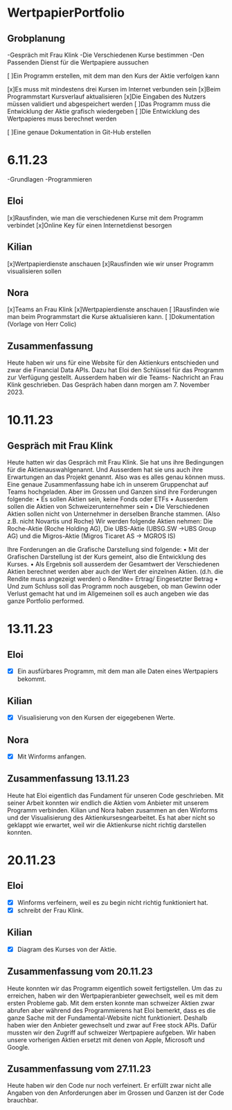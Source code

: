 # WertpapierPortfolio

## Grobplanung
  -Gespräch mit Frau Klink
    -Die Verschiedenen Kurse bestimmen
    -Den Passenden Dienst für die Wertpapiere aussuchen 

[ ]Ein Programm erstellen, mit dem man den Kurs der Aktie verfolgen kann 

  [x]Es muss mit mindestens drei Kursen im Internet verbunden sein 
  [x]Beim Programmstart Kursverlauf aktualisieren 
  [x]Die Eingaben des Nutzers müssen validiert und abgespeichert werden 
  [ ]Das Programm muss die Entwicklung der Aktie grafisch wiedergeben 
  [ ]Die Entwicklung des Wertpapieres muss berechnet werden 
  
[ ]Eine genaue Dokumentation in Git-Hub erstellen 
  
# 6.11.23
  -Grundlagen 
  -Programmieren
## Eloi
  [x]Rausfinden, wie man die verschiedenen Kurse mit dem Programm verbindet
  [x]Online Key für einen Internetdienst besorgen

## Kilian
  [x]Wertpapierdienste anschauen
  [x]Rausfinden wie wir unser Programm visualisieren sollen

## Nora
  [x]Teams an Frau Klink
  [x]Wertpapierdienste anschauen
  [ ]Rausfinden wie man beim Programmstart die Kurse aktualisieren kann.
  [ ]Dokumentation (Vorlage von Herr Colic)
  
## Zusammenfassung 
  Heute haben wir uns für eine Website für den Aktienkurs entschieden und zwar die Financial Data APIs. Dazu hat Eloi den Schlüssel für das Programm zur Verfügung gestellt. Ausserdem haben wir die Teams-    Nachricht an Frau Klink geschrieben. Das Gespräch haben dann morgen am 7. November 2023. 

# 10.11.23

## Gespräch mit Frau Klink
Heute hatten wir das Gespräch mit Frau Klink. Sie hat uns ihre Bedingungen für die Aktienauswahlgenannt. Und Ausserdem hat sie uns auch ihre Erwartungen an das Projekt genannt. Also was es alles genau können muss. Eine genaue Zusammenfassung habe ich in unserem Gruppenchat auf Teams hochgeladen. Aber im Grossen und Ganzen sind ihre Forderungen folgende:
  •	Es sollen Aktien sein, keine Fonds oder ETFs
  •	Ausserdem sollen die Aktien von Schweizerunternehmer sein
  •	Die Verschiedenen Aktien sollen nicht von Unternehmer in derselben Branche stammen. (Also z.B. nicht Novartis und Roche)
    Wir werden folgende Aktien nehmen: Die Roche-Aktie (Roche Holding AG), Die UBS-Aktie (UBSG.SW ->UBS Group AG) und die Migros-Aktie (Migros Ticaret AS -> MGROS IS) 

Ihre Forderungen an die Grafische Darstellung sind folgende:
  •	Mit der Grafischen Darstellung ist der Kurs gemeint, also die Entwicklung des Kurses.
  •	Als Ergebnis soll ausserdem der Gesamtwert der Verschiedenen Aktien berechnet werden aber auch der Wert der einzelnen Aktien. (d.h. die Rendite muss angezeigt werden)
    o	Rendite= Ertrag/ Eingesetzter Betrag
  •	Und zum Schluss soll das Programm noch ausgeben, ob man Gewinn oder Verlust gemacht hat und im Allgemeinen soll es auch angeben wie das ganze Portfolio performed.

# 13.11.23

## Eloi
- [x] Ein ausfürbares Programm, mit dem man alle Daten eines Wertpapiers bekommt.
## Kilian
- [x] Visualisierung von den Kursen der eigegebenen Werte. 
## Nora
- [x] Mit Winforms anfangen.

## Zusammenfassung 13.11.23

  Heute hat Eloi eigentlich das Fundament für unseren Code geschrieben. Mit seiner Arbeit konnten wir endlich die Aktien vom Anbieter mit unserem Programm verbinden. Kilian und Nora haben zusammen an den    Winforms und der Visualisierung des Aktienkursesngearbeitet. Es hat aber nicht so geklappt wie erwartet, weil wir die Aktienkurse nicht richtig darstellen konnten.

# 20.11.23

## Eloi
- [x] Winforms verfeinern, weil es zu begin nicht richtig funktioniert hat.
- [x] schreibt der Frau Klink.
## Kilian 
- [x] Diagram des Kurses von der Aktie.

## Zusammenfassung vom 20.11.23
  Heute konnten wir das Programm eigentlich soweit fertigstellen. Um das zu erreichen, haben wir den Wertpapieranbieter gewechselt, weil es mit dem ersten Probleme gab. Mit dem ersten konnte man schweizer 
  Aktien zwar abrufen aber während des Programmierens hat Eloi bemerkt, dass es die ganze Sache mit der Fundamental-Website nicht funktioniert. Deshalb haben wier den Anbieter gewechselt und zwar auf Free   stock APIs. Dafür mussten wir den Zugriff auf schweizer Wertpapiere aufgeben. Wir haben unsere vorherigen Aktien ersetzt mit denen von Apple, Microsoft und Google.

## Zusammenfassung vom 27.11.23

  Heute haben wir den Code nur noch verfeinert. Er erfüllt zwar nicht alle Angaben von den Anforderungen aber im Grossen und Ganzen ist der Code brauchbar.
